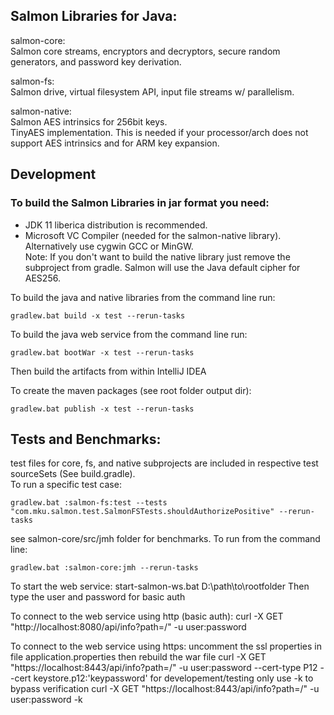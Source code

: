 ## Salmon Libraries for Java:    
  
salmon-core:    
Salmon core streams, encryptors and decryptors, secure random generators, and password key derivation.     
  
salmon-fs:  
Salmon drive, virtual filesystem API, input file streams w/ parallelism.    
  
salmon-native:  
Salmon AES intrinsics for 256bit keys.    
TinyAES implementation. This is needed if your processor/arch does not support AES intrinsics and for ARM key expansion.

## Development
  
### To build the Salmon Libraries in jar format you need:  
- JDK 11 liberica distribution is recommended.   
- Microsoft VC Compiler (needed for the salmon-native library). Alternatively use cygwin GCC or MinGW.  
Note: If you don't want to build the native library just remove the subproject from gradle.
Salmon will use the Java default cipher for AES256.   

To build the java and native libraries from the command line run:  
```
gradlew.bat build -x test --rerun-tasks
```

To build the java web service from the command line run:  
```
gradlew.bat bootWar -x test --rerun-tasks
```
Then build the artifacts from within IntelliJ IDEA

To create the maven packages (see root folder output dir):  
```
gradlew.bat publish -x test --rerun-tasks  
```

## Tests and Benchmarks:  
test files for core, fs, and native subprojects are included in respective test sourceSets (See build.gradle).  
To run a specific test case:
```
gradlew.bat :salmon-fs:test --tests "com.mku.salmon.test.SalmonFSTests.shouldAuthorizePositive" --rerun-tasks  
```

see salmon-core/src/jmh folder for benchmarks. To run from the command line:  

```
gradlew.bat :salmon-core:jmh --rerun-tasks  
```

To start the web service:
start-salmon-ws.bat D:\path\to\rootfolder
Then type the user and password for basic auth

To connect to the web service using http (basic auth):
curl -X GET "http://localhost:8080/api/info?path=/" -u user:password

To connect to the web service using https:
uncomment the ssl properties in file application.properties then rebuild the war file
curl -X GET "https://localhost:8443/api/info?path=/" -u user:password --cert-type P12 --cert keystore.p12:'keypassword'
for developement/testing only use -k to bypass verification
curl -X GET "https://localhost:8443/api/info?path=/" -u user:password -k
